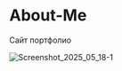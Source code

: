 # About-Me

Сайт портфолио

![Screenshot_2025_05_18-1](https://github.com/user-attachments/assets/cfa630af-0949-4ea0-929b-5bd1df9204d7)
